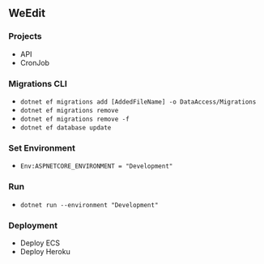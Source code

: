 ## WeEdit

### Projects
- API
- CronJob

### Migrations CLI
- ```dotnet ef migrations add [AddedFileName] -o DataAccess/Migrations```
- ```dotnet ef migrations remove```
- ```dotnet ef migrations remove -f```
- ```dotnet ef database update```

### Set Environment
- ```Env:ASPNETCORE_ENVIRONMENT = "Development"```

### Run
- ```dotnet run --environment "Development"```

### Deployment
- Deploy ECS
- Deploy Heroku
